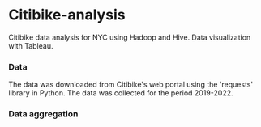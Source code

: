 # Citibike-analysis
Citibike data analysis for NYC using Hadoop and Hive. Data visualization with Tableau. 


### Data
The data was downloaded from Citibike's web portal using the 'requests' library in Python. The data was collected for the period 2019-2022. 

### Data aggregation